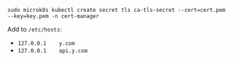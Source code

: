 ```sudo microk8s kubectl create secret tls ca-tls-secret --cert=cert.pem --key=key.pem -n cert-manager```

Add to `/etc/hosts`:
- `127.0.0.1    y.com`
- `127.0.0.1    api.y.com`